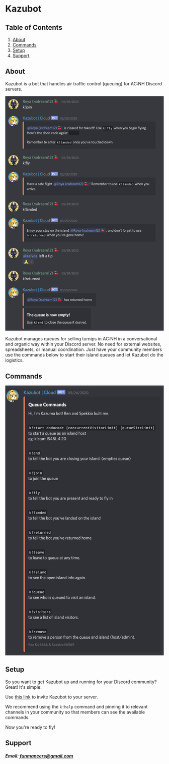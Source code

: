 # Kazubot

## Table of Contents
1. [About](#About)
2. [Commands](#Commands)
2. [Setup](#Setup)
3. [Support](#Support)

<a name="About">About</a>
------------------------------
Kazubot is a bot that handles air traffic control (queuing) for AC:NH Discord servers.

![Alt text currently unavailable](docs/KazubotExample.png?raw=true "Example Interaction")

Kazubot manages queues for selling turnips in AC:NH in a conversational and organic way within your Discord server. No need for external websites, spreadsheets, or manual coordination. Just have your community members use the commands below to start their island queues and let Kazubot do the logistics.

<a name="Commands">Commands</a>
------------------------------

![Alt text currently unavailable](docs/KazubotCommands.png?raw=true "Bot Commands")

<a name="Setup">Setup</a>
------------------------------
So you want to get Kazubot up and running for your Discord community? Great! It's simple:

Use [this link][invite] to invite Kazubot to your server.

We recommend using the `k!help` command and pinning it to relevant channels in your community so that members can see the available commands. 

Now you're ready to fly!

<a name="Support">Support</a>
------------------------------
##### Email: [funmancers@gmail.com][support email]

<!-- Reference Links -->
[support email]: mailto:funmancers@gmail.com
[invite]: https://discordapp.com/oauth2/authorize?client_id=710594126860779625&scope=bot&permissions=1275583681
